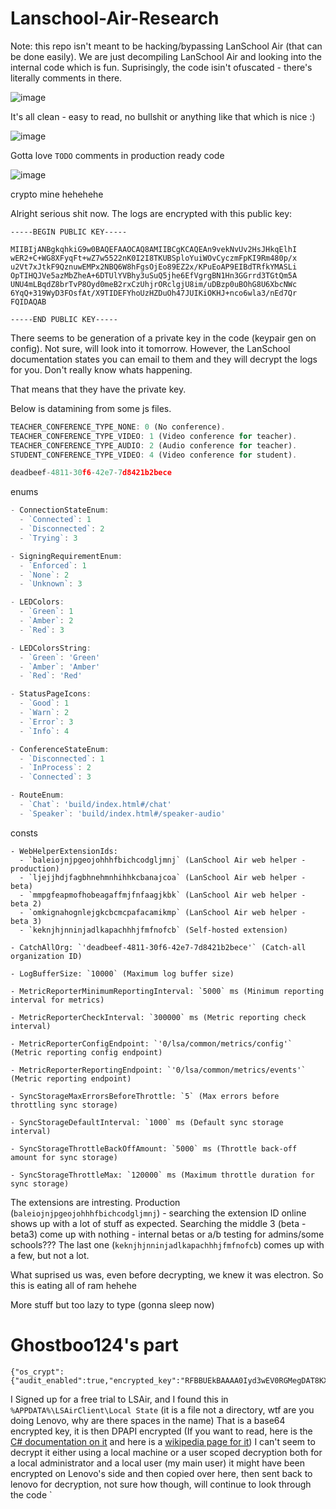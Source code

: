 # Lanschool-Air-Research



Note: this repo isn't meant to be hacking/bypassing LanSchool Air (that can be done easily). We are just decompiling LanSchool Air and looking into the internal code which is fun.
Suprisingly, the code isin't ofuscated - there's literally comments in there.




![image](https://github.com/user-attachments/assets/0cdc2cff-009d-4acb-af3a-dccc4e28cea2)

It's all clean - easy to read, no bullshit or anything like that which is nice :)

![image](https://github.com/user-attachments/assets/6563a3d0-3dd6-4d87-943a-300285c81955)

Gotta love `TODO` comments in production ready code

![image](https://github.com/user-attachments/assets/60a06a13-e0a8-428f-a453-7f7d8c789a71)

crypto mine hehehehe




Alright serious shit now.
The logs are encrypted with this public key:


```
-----BEGIN PUBLIC KEY-----

MIIBIjANBgkqhkiG9w0BAQEFAAOCAQ8AMIIBCgKCAQEAn9vekNvUv2HsJHkqElhI
wER2+C+WG8XFyqFt+wZ7w5522nK0I2I8TKUBSploYuiWOvCyczmFpKI9Rm480p/x
u2Vt7xJtkF9QznuwEMPx2NBQ6W8hFgsOjEo89EZ2x/KPuEoAP9EIBdTRfkYMASLi
OpTIHQJVe5azMbZheA+6DTUlYVBhy3uSuQ5jhe6EfVgrgBN1Hn3GGrrd3TGtQm5A
UNU4mLBqdZ8brTvP8Oyd0meB2rxCzUhjrORclgjU8im/uDBzp0uBOhG8U6XbcNWc
6YqQ+319WyD3FOsfAt/X9TIDEFYhoUzHZDuOh47JUIKiOKHJ+nco6wla3/nEd7Qr
FQIDAQAB

-----END PUBLIC KEY-----
```

There seems to be generation of a private key in the code (keypair gen on config). Not sure, will look into it tomorrow.
However, the LanSchool documentation states you can email to them and they will decrypt the logs for you. Don't really know whats happening.

That means that they have the private key.


Below is datamining from some js files.

```js
TEACHER_CONFERENCE_TYPE_NONE: 0 (No conference).
TEACHER_CONFERENCE_TYPE_VIDEO: 1 (Video conference for teacher).
TEACHER_CONFERENCE_TYPE_AUDIO: 2 (Audio conference for teacher).
STUDENT_CONFERENCE_TYPE_VIDEO: 4 (Video conference for student).
```


```js
deadbeef-4811-30f6-42e7-7d8421b2bece
```

enums
```js
- ConnectionStateEnum:
  - `Connected`: 1
  - `Disconnected`: 2
  - `Trying`: 3

- SigningRequirementEnum:
  - `Enforced`: 1
  - `None`: 2
  - `Unknown`: 3

- LEDColors:
  - `Green`: 1
  - `Amber`: 2
  - `Red`: 3

- LEDColorsString:
  - `Green`: 'Green'
  - `Amber`: 'Amber'
  - `Red`: 'Red'

- StatusPageIcons:
  - `Good`: 1
  - `Warn`: 2
  - `Error`: 3
  - `Info`: 4

- ConferenceStateEnum:
  - `Disconnected`: 1
  - `InProcess`: 2
  - `Connected`: 3

- RouteEnum:
  - `Chat`: 'build/index.html#/chat'
  - `Speaker`: 'build/index.html#/speaker-audio'
```
consts
```
- WebHelperExtensionIds:
  - `baleiojnjpgeojohhhfbichcodgljmnj` (LanSchool Air web helper - production)
  - `ljejjhdjfagbhnehmnhihhkcbanajcoa` (LanSchool Air web helper - beta)
  - `mmpgfeapmofhobeagaffmjfnfaagjkbk` (LanSchool Air web helper - beta 2)
  - `omkignahognlejgkcbcmcpafacamikmp` (LanSchool Air web helper - beta 3)
  - `keknjhjnninjadlkapachhhjfmfnofcb` (Self-hosted extension)

- CatchAllOrg: `'deadbeef-4811-30f6-42e7-7d8421b2bece'` (Catch-all organization ID)

- LogBufferSize: `10000` (Maximum log buffer size)

- MetricReporterMinimumReportingInterval: `5000` ms (Minimum reporting interval for metrics)

- MetricReporterCheckInterval: `300000` ms (Metric reporting check interval)

- MetricReporterConfigEndpoint: `'0/lsa/common/metrics/config'` (Metric reporting config endpoint)

- MetricReporterReportingEndpoint: `'0/lsa/common/metrics/events'` (Metric reporting endpoint)

- SyncStorageMaxErrorsBeforeThrottle: `5` (Max errors before throttling sync storage)

- SyncStorageDefaultInterval: `1000` ms (Default sync storage interval)

- SyncStorageThrottleBackOffAmount: `5000` ms (Throttle back-off amount for sync storage)

- SyncStorageThrottleMax: `120000` ms (Maximum throttle duration for sync storage)
```


The extensions are intresting. Production (`baleiojnjpgeojohhhfbichcodgljmnj`) - searching the extension ID online shows up with a lot of stuff as expected. Searching the middle 3 (beta - beta3) come up with nothing - internal betas or a/b testing for admins/some schools???
The last one (`keknjhjnninjadlkapachhhjfmfnofcb`) comes up with a few, but not a lot.


What suprised us was, even before decrypting, we knew it was electron. So this is eating all of ram hehehe


More stuff but too lazy to type (gonna sleep now)

# Ghostboo124's part
```
{"os_crypt":{"audit_enabled":true,"encrypted_key":"RFBBUEkBAAAA0Iyd3wEV0RGMegDAT8KX6wEAAAB4eY8ERg3KQYIcJeDyuk/WEAAAABIAAABDAGgAcgBvAG0AaQB1AG0AAAAQZgAAAAEAACAAAAAxQc9mRY+n5sZCzBPZ/744elq8DqYs/WISU3joiFzokQAAAAAOgAAAAAIAACAAAAC/bQaAQjkbd0xpEwiTgB0Hk3VIIzG44xe0WWJtzX4flzAAAAAsGz9T1Otxr1UY1TxldgAFyjVlpigHUYPBD4iCjBYThkHHHAXDG8focMU5q+3NTkxAAAAAMs/XYx2CVPGhIor2qTtibBrJjYn3FgSQj+jDSbAqU7AeAlmTXn2L5EbRa6D4oBpdsAmQs32SKlFZnhA1F34TgQ=="}}
```
I Signed up for a free trial to LSAir, and I found this in `%APPDATA%\LSAirClient\Local State` (it is a file not a directory, wtf are you doing Lenovo, why are there spaces in the name) That is a base64 encrypted key, it is then DPAPI encrypted (If you want to read, here is the [C# documentation on it](https://learn.microsoft.com/en-us/dotnet/standard/security/how-to-use-data-protection) and here is a [wikipedia page for it](https://en.wikipedia.org/wiki/Data_Protection_API)) I can't seem to decrypt it either using a local machine or a user scoped decryption both for a local administrator and a local user (my main user) it might have been encrypted on Lenovo's side and then copied over here, then sent back to lenovo for decryption, not sure how though, will continue to look through the code
`
